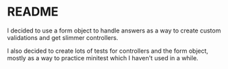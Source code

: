 # README

I decided to use a form object to handle answers as a way to create custom validations and get slimmer controllers.

I also decided to create lots of tests for controllers and the form object, mostly as a way to practice minitest which I haven't used in a while.
